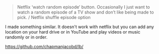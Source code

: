 > Netflix ‘watch random episode’ button. Occasionally I just want to watch a random episode of a TV show and don’t like being made to pick. /  Netflix shuffle episode option

I made something similar. It doesn't work with netflix but you can add any location on your hard drive or in YouTube and play videos or music randomly or in order.

https://github.com/chapmanjacobd/lb/
